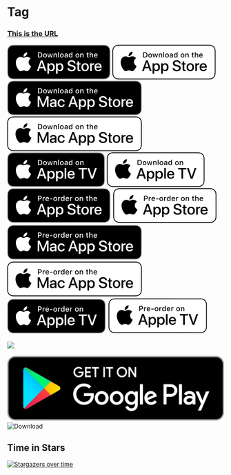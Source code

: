 # Tag
### [This is the URL](https://developer.apple.com/app-store/marketing/guidelines)
![Download](./ios-black.svg?.inline)
![Download](./ios-white.svg?.inline)
![Download](./macos-black.svg?.inline)
![Download](./macos-white.svg?.inline)
![Download](./tvos-black.svg?.inline)
![Download](./tvos-white.svg?.inline)
![Download](./ios-black-pre.svg?.inline)
![Download](./ios-white-pre.svg?.inline)
![Download](./macos-black-pre.svg?.inline)
![Download](./macos-white-pre.svg?.inline)
![Download](./tvos-black-pre.svg?.inline)
![Download](./tvos-white-pre.svg?.inline)
<div align="left">
<a href="https://example.com" target="🐟">
<img src="https://github.com/git-yusteven/tag/raw/main/google-play.svg" width="150" />
</a>

![Download](./google-play.svg?.inline)
![Download](https://github.com/git-yusteven/tag/blob/main/模版.jpg)

## Time in Stars

[![Stargazers over time](https://starchart.cc/名字/仓库名.svg)](https://starchart.cc/Loyalsoldier/clash-rules)
